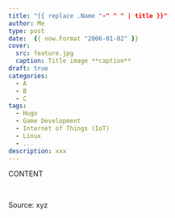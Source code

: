 ```yaml
---
title: "{{ replace .Name "-" " " | title }}"
author: Me
type: post
date:  {{ now.Format "2006-01-02" }}
cover:
  src: feature.jpg
  caption: Title image **caption**
draft: true
categories:
  - A
  - B
  - C
tags:
  - Hugo
  - Game Development
  - Internet of Things (IoT)
  - Linux
  - ...
description: xxx
---
```


CONTENT

&nbsp;

Source: xyz

